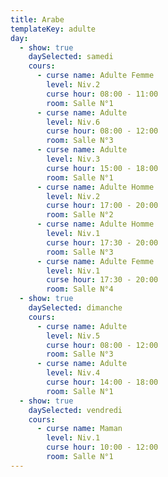 ```yaml
---
title: Arabe
templateKey: adulte
day:
  - show: true
    daySelected: samedi
    cours:
      - curse name: Adulte Femme
        level: Niv.2
        curse hour: 08:00 - 11:00
        room: Salle N°1
      - curse name: Adulte
        level: Niv.6
        curse hour: 08:00 - 12:00
        room: Salle N°3
      - curse name: Adulte
        level: Niv.3
        curse hour: 15:00 - 18:00
        room: Salle N°1
      - curse name: Adulte Homme
        level: Niv.2
        curse hour: 17:00 - 20:00
        room: Salle N°2
      - curse name: Adulte Homme
        level: Niv.1
        curse hour: 17:30 - 20:00
        room: Salle N°3
      - curse name: Adulte Femme
        level: Niv.1
        curse hour: 17:30 - 20:00
        room: Salle N°4
  - show: true
    daySelected: dimanche
    cours:
      - curse name: Adulte
        level: Niv.5
        curse hour: 08:00 - 12:00
        room: Salle N°3
      - curse name: Adulte
        level: Niv.4
        curse hour: 14:00 - 18:00
        room: Salle N°1
  - show: true
    daySelected: vendredi
    cours:
      - curse name: Maman
        level: Niv.1
        curse hour: 10:00 - 12:00
        room: Salle N°1
---
```

